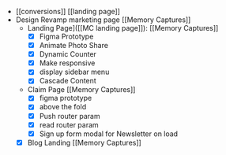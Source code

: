 - [[conversions]] [[landing page]] 
- Design Revamp marketing page [[Memory Captures]]
    - Landing Page]([[MC landing page]]):  [[Memory Captures]]
        - [x] Figma Prototype
        - [x] Animate Photo Share
        - [x] Dynamic Counter
        - [x] Make responsive
        - [x] display sidebar menu
        - [x] Cascade Content
    - Claim Page [[Memory Captures]]
        - [x] figma prototype
        - [x] above the fold
        - [x] Push router param
        - [x] read router param
        - [x] Sign up form modal for Newsletter on load
    - [x] Blog Landing [[Memory Captures]]
